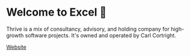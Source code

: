 # Welcome to Excel 👋

Thrive is a mix of consultancy, advisory, and holding company for high-growth software projects. It's owned and operated by Carl Cortright.

[Website](https://excel.holdings)
